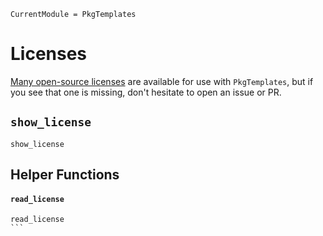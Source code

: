 ```@meta
CurrentModule = PkgTemplates
```

# Licenses

[Many open-source licenses](https://github.com/invenia/PkgTemplates.jl/tree/master/licenses)
are available for use with `PkgTemplates`, but if you see that one is missing,
don't hesitate to open an issue or PR.

## `show_license`

```@docs
show_license
```

## Helper Functions

#### `read_license`

````@docs
read_license
```
